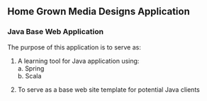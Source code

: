 ## Home Grown Media Designs Application


### Java Base Web Application

The purpose of this application is to serve as:

1. A learning tool for Java application using:  
    a. Spring  
    b. Scala
    
2. To serve as a base web site template for potential Java clients